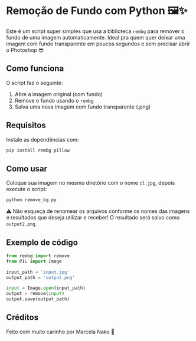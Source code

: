 # Remoção de Fundo com Python 🖼️✨

Este é um script super simples que usa a biblioteca `rembg` para remover o fundo de uma imagem automaticamente. Ideal pra quem quer deixar uma imagem com fundo transparente em poucos segundos e sem precisar abrir o Photoshop 😎

## Como funciona

O script faz o seguinte:

1. Abre a imagem original (com fundo)
2. Remove o fundo usando o `rembg`
3. Salva uma nova imagem com fundo transparente (.png)

## Requisitos

Instale as dependências com:

```bash
pip install rembg pillow
```

## Como usar

Coloque sua imagem no mesmo diretório com o nome `cl.jpg`, depois execute o script:

```bash
python remove_bg.py
```

⚠️ Não esqueça de renomear os arquivos conforme os nomes das imagens e resultados que deseja utilizar e receber! O resultado será salvo como `output2.png`.

## Exemplo de código

```python
from rembg import remove
from PIL import Image

input_path = 'input.jpg'
output_path = 'output.png'

input = Image.open(input_path)
output = remove(input)
output.save(output_path)
```

## Créditos

Feito com muito carinho por Marcela Nako 💖
